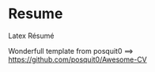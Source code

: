# Resume
Latex Résumé

Wonderfull template from posquit0 ==> https://github.com/posquit0/Awesome-CV
